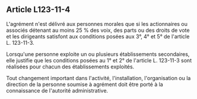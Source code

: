 Article L123-11-4
----
L'agrément n'est délivré aux personnes morales que si les actionnaires ou
associés détenant au moins 25 % des voix, des parts ou des droits de vote et les
dirigeants satisfont aux conditions posées aux 3°, 4° et 5° de l'article L.
123-11-3.

Lorsqu'une personne exploite un ou plusieurs établissements secondaires, elle
justifie que les conditions posées au 1° et 2° de l'article L. 123-11-3 sont
réalisées pour chacun des établissements exploités.

Tout changement important dans l'activité, l'installation, l'organisation ou la
direction de la personne soumise à agrément doit être porté à la connaissance de
l'autorité administrative.
